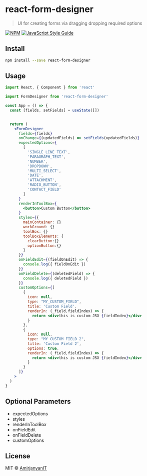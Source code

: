 # react-form-designer

> UI for creating forms via dragging dropping required options

[![NPM](https://img.shields.io/npm/v/react-form-designer.svg)](https://www.npmjs.com/package/react-form-designer) [![JavaScript Style Guide](https://img.shields.io/badge/code_style-standard-brightgreen.svg)](https://standardjs.com)

## Install

```bash
npm install --save react-form-designer
```

## Usage

```jsx
import React, { Component } from 'react'

import FormDesigner from 'react-form-designer'

const App = () => {
  const [fields, setFields] = useState([])
  

  return (
    <FormDesigner 
      fields={fields} 
      onChange={(updatedFields) => setFields(updatedFields)}
      expectedOptions={
        [
          'SINGLE_LINE_TEXT',
          'PARAGRAPH_TEXT',
          'NUMBER',
          'DROPDOWN',
          'MULTI_SELECT',
          'DATE',
          'ATTACHMENT',
          'RADIO_BUTTON',
          'CONTACT_FIELD'
        ]
      }
      renderInToolBox={
        <button>Custom Button</button>
      }
      styles={{
        mainContainer: {}
        workGround: {}
        toolBox: {}
        toolBoxElements: {
          clearButton:{}
          optionButton:{}
        }
      }}
      onFieldEdit={(fieldOnEdit) => {
        console.log({ fieldOnEdit })
      }}
      onFieldDelete={(deletedField) => {
        console.log({ deletedField })
      }}
      customOptions={[
        {
          icon: null,
          type: "MY_CUSTOM_FIELD",
          title: 'Custom Field',
          renderIn: (_field,fieldIndex) => {
            return <div>this is custom JSX {fieldIndex}</div>
          }
        },
        {
          icon: null,
          type: "MY_CUSTOM_FIELD_2",
          title: 'Custom Field 2',
          options: true,
          renderIn: (_field,fieldIndex) => {
            return <div>this is custom JSX {fieldIndex}</div>
          }
        }
      ]}
    >
  )
}
```

## Optional Parameters

- expectedOptions
- styles
- renderInToolBox
- onFieldEdit
- onFieldDelete
- customOptions
## License

MIT © [AmirjanyanIT](https://github.com/AmirjanyanIT)
